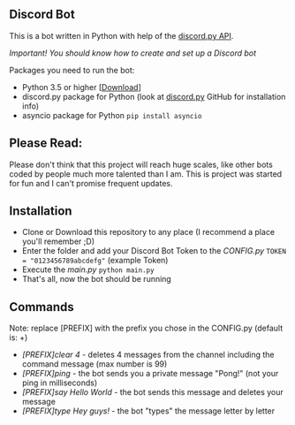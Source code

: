 ## Discord Bot

This is a bot written in Python with help of the [discord.py API](https://github.com/Rapptz/discord.py "discord.py Github Page").

_Important! You should know how to create and set up a Discord bot_

Packages you need to run the bot:

*   Python 3.5 or higher [[Download](https://python.org/downloads/ "Python Download")]
*   discord.py package for Python (look at [discord.py](https://github.com/Rapptz/discord.py "discord.py Github Page") GitHub for installation info)
*   asyncio package for Python
    `pip install asyncio`


## Please Read:

Please don't think that this project will reach huge scales, like other bots coded by people much more talented than I am.
This is project was started for fun and I can't promise frequent updates.

## Installation

*   Clone or Download this repository to any place (I recommend a place you'll remember ;D)
*   Enter the folder and add your Discord Bot Token to the _CONFIG.py_
    `TOKEN = "0123456789abcdefg"` (example Token)
*   Execute the _main.py_
    `python main.py`
*   That's all, now the bot should be running

## Commands

Note: replace [PREFIX] with the prefix you chose in the CONFIG.py (default is: +)

*   _[PREFIX]clear 4_  - deletes 4 messages from the channel including the command message (max number is 99)
*   _[PREFIX]ping_  - the bot sends you a private message "Pong!" (not your ping in milliseconds)
*   _[PREFIX]say Hello World_  - the bot sends this message and deletes your message
*   _[PREFIX]type Hey guys!_  - the bot "types" the message letter by letter
